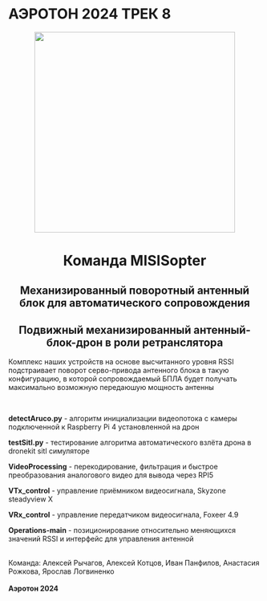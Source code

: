 # АЭРОТОН 2024 ТРЕК 8

<div align="center">
  <a href="https://t.me/leshquin">
    <img width="400" height="400" src="https://png.pngtree.com/png-clipart/20220921/ourmid/pngtree-drone-flying-on-transparent-background-png-image_6209864.png">
  </a>
    <h1><b> Команда MISISopter</b></h3>
  <h2 >Механизированный поворотный антенный блок для автоматического сопровождения</h2>
</div>

<h2 align="center"> Подвижный механизированный антенный-блок-дрон в роли ретранслятора</h2>
<p>Комплекс наших устройств на основе высчитанного уровня RSSI подстраивает поворот серво-привода антенного блока в такую конфигурацию, в которой сопровождаемый БПЛА будет получать максимально возможную передаюшую мощность антенны</p>
</br>
<p><b>detectAruco.py</b> - алгоритм инициализации видеопотока с камеры подключенной к Raspberry Pi 4 установленной на дрон</p>
<p><b>testSitl.py</b> - тестирование алгоритма автоматического взлёта дрона в dronekit sitl симуляторе</p>
<p><b>VideoProcessing</b> - перекодирование, фильтрация и быстрое преобразования аналогового видео для вывода через RPI5</p>
<p><b>VTx_control</b> - управление приёмником видеосигнала, Skyzone steadyview X</p>
<p><b>VRx_control</b> - управление передатчиком видеосигнала, Foxeer 4.9</p>
<p><b>Operations-main</b> - позиционирование относительно меняющихся значений RSSI и интерфейс для управления антенной</p>



<br/>
Команда: Алексей Рычагов, Алексей Котцов, Иван Панфилов, Анастасия Рожкова, Ярослав Логвиненко
<br/>
<br/>
<b>Аэротон 2024</b>
